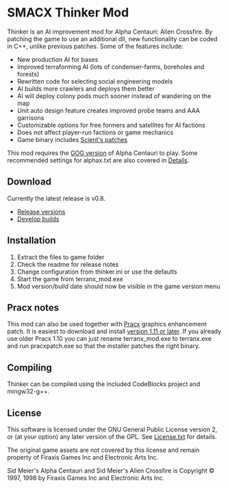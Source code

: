 
SMACX Thinker Mod
=================

Thinker is an AI improvement mod for Alpha Centauri: Alien Crossfire. By patching the game to use an additional dll, new functionality can be coded in C++, unlike previous patches. Some of the features include:

* New production AI for bases
* Improved terraforming AI (lots of condenser-farms, boreholes and forests)
* Rewritten code for selecting social engineering models
* AI builds more crawlers and deploys them better
* AI will deploy colony pods much sooner instead of wandering on the map
* Unit auto design feature creates improved probe teams and AAA garrisons
* Customizable options for free formers and satellites for AI factions
* Does not affect player-run factions or game mechanics
* Game binary includes [Scient's patches](Details.md)

This mod requires the [GOG version](https://www.gog.com/game/sid_meiers_alpha_centauri) of Alpha Centauri to play.
Some recommended settings for alphax.txt are also covered in [Details](Details.md).


Download
--------
Currently the latest release is v0.8.

* [Release versions](https://www.dropbox.com/sh/qsps5bhz8v020o9/AAAp6ioWxdo7vnG6Ity5W3o1a?dl=0&lst=)
* [Develop builds](https://www.dropbox.com/sh/qsps5bhz8v020o9/AADv-0D0-bPq22pgoAIcDRC3a/develop?dl=0&lst=)


Installation
------------
1. Extract the files to game folder
2. Check the readme for release notes
3. Change configuration from thinker.ini or use the defaults
4. Start the game from terranx_mod.exe
5. Mod version/build date should now be visible in the game version menu


Pracx notes
-----------
This mod can also be used together with [Pracx](https://github.com/DrazharLn/pracx) graphics enhancement patch. It is easiest to download and install [version 1.11 or later](https://github.com/DrazharLn/pracx/releases/). If you already use older Pracx 1.10 you can just rename terranx_mod.exe to terranx.exe and run pracxpatch.exe so that the installer patches the right binary.


Compiling
---------
Thinker can be compiled using the included CodeBlocks project and mingw32-g++.


License
-------
This software is licensed under the GNU General Public License version 2, or (at your option) any later version of the GPL. See [License.txt](License.txt) for details.

The original game assets are not covered by this license and remain property of Firaxis Games Inc and Electronic Arts Inc.

Sid Meier's Alpha Centauri and Sid Meier's Alien Crossfire is Copyright © 1997, 1998 by Firaxis Games Inc and Electronic Arts Inc.
